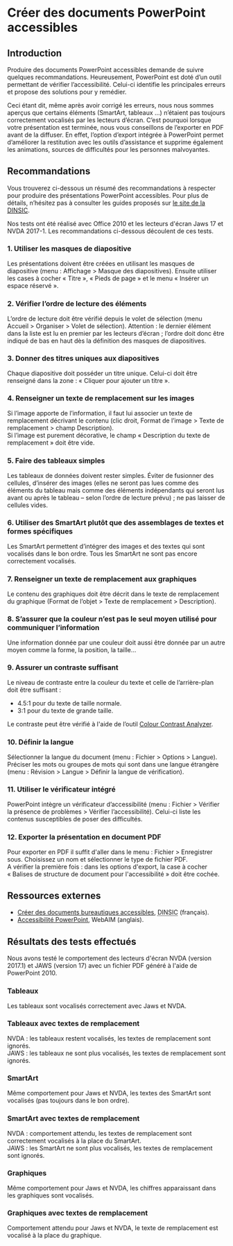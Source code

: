# Créer des documents PowerPoint accessibles
<script>$(document).ready(function () {
    setBreadcrumb([{"label":"PowerPoint accessible"}]);
});</script>

<style>h3 {font-size: 1rem;}</style>

## Introduction
Produire des documents PowerPoint accessibles demande de suivre quelques recommandations. Heureusement, PowerPoint est doté d’un outil permettant de vérifier l’accessibilité.
Celui-ci identifie les principales erreurs et propose des solutions pour y remédier.

Ceci étant dit, même après avoir corrigé les erreurs, nous nous sommes aperçus que certains éléments (SmartArt, tableaux ...) n’étaient pas toujours correctement vocalisés par les lecteurs d’écran.
C’est pourquoi lorsque votre présentation est terminée, nous vous conseillons de l’exporter en <abbr>PDF</abbr> avant de la diffuser. 
En effet, l’option d’export intégrée à PowerPoint permet d’améliorer la restitution avec les outils d’assistance et supprime également les animations, sources de difficultés pour les personnes malvoyantes.  

## Recommandations

Vous trouverez ci-dessous un résumé des recommandations à respecter pour produire des présentations PowerPoint accessibles. 
Pour plus de détails, n’hésitez pas à consulter les guides proposés sur <a href="https://disic.github.io/guides-documents_bureautiques_accessibles/html/">le site de la <abbr title="direction interministérielle du numérique et du système d’information et de communication">DINSIC</abbr></a>.

Nos tests ont été réalisé avec Office 2010 et les lecteurs d'écran Jaws 17 et NVDA 2017-1. Les recommandations ci-dessous découlent de ces tests.

### 1. Utiliser les masques de diapositive
Les présentations doivent être créées en utilisant les masques de diapositive (menu&nbsp;: Affichage&nbsp;> Masque des diapositives). Ensuite utiliser les cases à cocher «&nbsp;Titre&nbsp;», «&nbsp;Pieds de page&nbsp;» et le menu «&nbsp;Insérer un espace réservé&nbsp;».

### 2. Vérifier l’ordre de lecture des éléments
L’ordre de lecture doit être vérifié depuis le volet de sélection (menu Accueil&nbsp;> Organiser&nbsp;> Volet de sélection). Attention&nbsp;: le dernier élément dans la liste est lu en premier par les lecteurs d’écran&nbsp;; l’ordre doit donc être indiqué de bas en haut dès la définition des masques de diapositives.

### 3. Donner des titres uniques aux diapositives
Chaque diapositive doit posséder un titre unique. Celui-ci doit être renseigné dans la zone&nbsp;: «&nbsp;Cliquer pour ajouter un titre&nbsp;».

### 4. Renseigner un texte de remplacement sur les images
Si l’image apporte de l’information, il faut lui associer un texte de remplacement décrivant le contenu (clic droit, Format de l’image&nbsp;> Texte de remplacement&nbsp;> champ Description).   
Si l’image est purement décorative, le champ «&nbsp;Description du texte de remplacement&nbsp;» doit être vide.

### 5. Faire des tableaux simples
Les tableaux de données doivent rester simples. Éviter de fusionner des cellules, d’insérer des images (elles ne seront pas lues comme des éléments du tableau mais comme des éléments indépendants qui seront lus avant ou après le tableau – selon l’ordre de lecture prévu)&nbsp;; ne pas laisser de cellules vides. 

### 6. Utiliser des SmartArt plutôt que des assemblages de textes et formes spécifiques
Les SmartArt permettent d’intégrer des images et des textes qui sont vocalisés dans le bon ordre. Tous les SmartArt ne sont pas encore correctement vocalisés.

### 7. Renseigner un texte de remplacement aux graphiques
Le contenu des graphiques doit être décrit dans le texte de remplacement du graphique (Format de l’objet&nbsp;> Texte de remplacement&nbsp;> Description).

### 8. S’assurer que la couleur n’est pas le seul moyen utilisé pour communiquer l’information
Une information donnée par une couleur doit aussi être donnée par un autre moyen comme la forme, la position, la taille…

### 9. Assurer un contraste suffisant
Le niveau de contraste entre la couleur du texte et celle de l’arrière-plan doit être suffisant&nbsp;:
- 4.5:1 pour du texte de taille normale.
- 3:1 pour du texte de grande taille.

Le contraste peut être vérifié à l'aide de l’outil [Colour Contrast Analyzer](https://www.paciellogroup.com/resources/contrastanalyser/).

### 10. Définir la langue
Sélectionner la langue du document (menu&nbsp;: Fichier&nbsp;> Options&nbsp;> Langue).  
Préciser les mots ou groupes de mots qui sont dans une langue étrangère (menu&nbsp;: Révision&nbsp;> Langue&nbsp;> Définir la langue de vérification).

### 11. Utiliser le vérificateur intégré
PowerPoint intègre un vérificateur d’accessibilité (menu&nbsp;: Fichier&nbsp;> Vérifier la présence de problèmes&nbsp;> Vérifier l’accessibilité). Celui-ci liste les contenus susceptibles de poser des difficultés. 

### 12. Exporter la présentation en document <abbr>PDF</abbr>
Pour exporter en <abbr>PDF</abbr> il suffit d'aller dans le menu&nbsp;: Fichier&nbsp;> Enregistrer sous. Choisissez un nom et sélectionner le type de fichier <abbr>PDF</abbr>.  
A vérifier la première fois : dans les options d'export, la case à cocher «&nbsp;Balises de structure de document pour l'accessibilité&nbsp;» doit être cochée.

## Ressources externes

- [Créer des documents bureautiques accessibles](https://disic.github.io/guides-documents_bureautiques_accessibles/html/), <abbr title="direction interministérielle du numérique et du système d’information et de communication">DINSIC</abbr> (français).
- [Accessibilité PowerPoint](http://webaim.org/techniques/PowerPoint/), WebAIM (anglais).

## Résultats des tests effectués
Nous avons testé le comportement des lecteurs d'écran NVDA (version 2017.1) et JAWS (version 17) avec un fichier <abbr>PDF</abbr> généré à l'aide de PowerPoint 2010.

### Tableaux
Les tableaux sont vocalisés correctement avec Jaws et NVDA.

### Tableaux avec textes de remplacement
NVDA : les tableaux restent vocalisés, les textes de remplacement sont ignorés.  
JAWS : les tableaux ne sont plus vocalisés, les textes de remplacement sont ignorés.

### SmartArt
Même comportement pour Jaws et NVDA, les textes des SmartArt sont vocalisés (pas toujours dans le bon ordre).

### SmartArt avec textes de remplacement
NVDA : comportement attendu, les textes de remplacement sont correctement vocalisés à la place du SmartArt.  
JAWS : les SmartArt ne sont plus vocalisés, les textes de remplacement sont ignorés.

### Graphiques
Même comportement pour Jaws et NVDA, les chiffres apparaissant dans les graphiques sont vocalisés.

### Graphiques avec textes de remplacement
Comportement attendu pour Jaws et NVDA, le texte de remplacement est vocalisé à la place du graphique.


&nbsp;
<!--  This file is part of a11y-guidelines | Our vision of mobile & web accessibility guidelines and best practices, with valid/invalid examples.
 Copyright (C) 2016  Orange SA
 See the Creative Commons Legal Code Attribution-ShareAlike 3.0 Unported License for more details (LICENSE file). -->